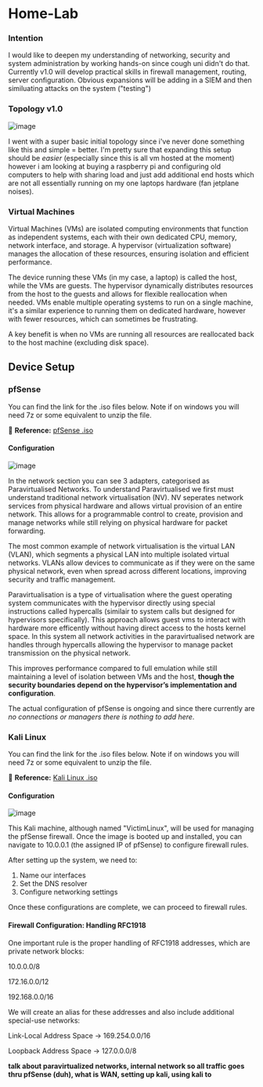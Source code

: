 # Home-Lab
### Intention
I would like to deepen my understanding of networking, security and system administration by working hands-on since cough uni didn't do that. Currently v1.0 will develop practical skills in firewall management, routing, server configuration. Obvious expansions will be adding in a SIEM and then similuating attacks on the system ("testing") 

### Topology v1.0
<img alt="image" src="https://github.com/user-attachments/assets/07ce89a7-71f3-41a2-b17b-4e6d25410171"/>

I went with a super basic initial topology since i've never done something like this and simple = better. I'm pretty sure that expanding this setup should be *easier* (especially since this is all vm hosted at the moment) however i am looking at buying a raspberry pi and configuring old computers to help with sharing load and just add additional end hosts which are not all essentially running on my one laptops hardware (fan jetplane noises).

### Virtual Machines
Virtual Machines (VMs) are isolated computing environments that function as independent systems, each with their own dedicated CPU, memory, network interface, and storage. A hypervisor (virtualization software) manages the allocation of these resources, ensuring isolation and efficient performance.

The device running these VMs (in my case, a laptop) is called the host, while the VMs are guests. The hypervisor dynamically distributes resources from the host to the guests and allows for flexible reallocation when needed. VMs enable multiple operating systems to run on a single machine, it's a similar experience to running them on dedicated hardware, however with fewer resources, which can sometimes be frustrating. 

A key benefit is when no VMs are running all resources are reallocated back to the host machine (excluding disk space). 

## Device Setup
### pfSense
You can find the link for the .iso files below. Note if on windows you will need 7z or some equivalent to unzip the file. 

🔗 **Reference:** [pfSense .iso](https://atxfiles.netgate.com/mirror/downloads/) 

#### Configuration 
<img alt="image" src="https://github.com/user-attachments/assets/904781d7-a48c-46a0-8099-60872cd85520"/>

In the network section you can see 3 adapters, categorised as Paravirtualised Networks. To understand Paravirtualised we first must understand traditional network virtualisation (NV). NV seperates network services from physical hardware and allows virtual provision of an entire network. This allows for a programmable control to create, provision and manage networks while still relying on physical hardware for packet forwarding.  

The most common example of network virtualisation is the virtual LAN (VLAN), which segments a physical LAN into multiple isolated virtual networks. VLANs allow devices to communicate as if they were on the same physical network, even when spread across different locations, improving security and traffic management.

Paravirtualisation is a type of virtualisation where the guest operating system communicates with the hypervisor directly using special instructions called hypercalls (similair to system calls but designed for hypervisors specifically). This approach allows guest vms to interact with hardware more efficently without having direct access to the hosts kernel space. In this system all network activities in the paravirtualised network are handles through hypercalls allowing the hypervisor to manage packet transmission on the physical network. 

This improves performance compared to full emulation while still maintaining a level of isolation between VMs and the host, **though the security boundaries depend on the hypervisor’s implementation and configuration**. 

The actual configuration of pfSense is ongoing and since there currently are *no connections or managers there is nothing to add here*.

### Kali Linux
You can find the link for the .iso files below. Note if on windows you will need 7z or some equivalent to unzip the file. 

🔗 **Reference:** [Kali Linux .iso](https://www.kali.org/get-kali/#kali-installer-images) 

#### Configuration 
<img alt="image" src="https://github.com/user-attachments/assets/bfec9081-2dcc-4cb0-aee4-1e0782b11032"/>

This Kali machine, although named "VictimLinux", will be used for managing the pfSense firewall. Once the image is booted up and installed, you can navigate to 10.0.0.1 (the assigned IP of pfSense) to configure firewall rules.

After setting up the system, we need to:

1. Name our interfaces
2. Set the DNS resolver
3. Configure networking settings

Once these configurations are complete, we can proceed to firewall rules.

#### Firewall Configuration: Handling RFC1918
One important rule is the proper handling of RFC1918 addresses, which are private network blocks:

10.0.0.0/8

172.16.0.0/12

192.168.0.0/16

We will create an alias for these addresses and also include additional special-use networks:

Link-Local Address Space → 169.254.0.0/16

Loopback Address Space → 127.0.0.0/8

**talk about paravirtualized networks, internal network so all traffic goes thru pfSense (duh), what is WAN, setting up kali, using kali to**
